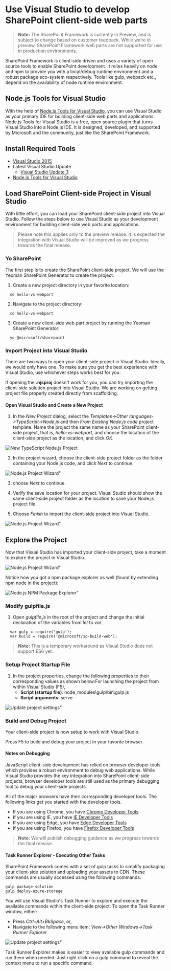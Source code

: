 # Use Visual Studio to develop SharePoint client-side web parts

>**Note:** The SharePoint Framework is currently in Preview, and is subject to change based on customer feedback.  While we’re in preview, SharePoint Framework web parts are not supported for use in production environments.

SharePoint Framework is client-side driven and uses a variety of open source tools to enable SharePoint development. It relies heavily on node and npm to provide you with a local/debug runtime environment and a robust package eco-system respectively. Tools like gulp, webpack etc., depend on the availability of node runtime environment. 

## Node.js Tools for Visual Studio 
With the help of [Node.js Tools for Visual Studio](https://www.visualstudio.com/en-us/features/node-js-vs.aspx), you can use Visual Studio as your primary IDE for building client-side web parts and applications. Node.js Tools for Visual Studio is a free, open source plugin that turns Visual Studio into a Node.js IDE. It is designed, developed, and supported by Microsoft and the community, just like the SharePoint Framework.

## Install Required Tools
- [Visual Studio 2015](https://go.microsoft.com/fwlink/?LinkId=691978&clcid=0x409)
- Latest Visual Studio Update
    - [Visual Studio Update 3](https://www.visualstudio.com/en-us/news/releasenotes/vs2015-update3-vs)
- [Node.js Tools for Visual Studio](https://github.com/Microsoft/nodejstools/releases/download/v1.2.Dev-7.20.2016/NTVS.Dev.2016-07-20.VS.2015.msi)

## Load SharePoint Client-side Project in Visual Studio
With little effort, you can load your SharePoint client-side project into Visual Studio. Follow the steps below to use Visual Studio as your development environment for building client-side web parts and applications.

> Please note this applies only to the preview release. It is expected the integration with Visual Studio will be improved as we progress towards the final release.

### Yo SharePoint
The first step is to create the SharePoint client-side project. We will use the Yeoman SharePoint Generator to create the project.

1. Create a new project directory in your favorite location:

```
  md hello-vs-webpart
```
2. Navigate to the project directory:

```
  cd hello-vs-webpart
```
3. Create a new client-side web part project by running the Yeoman SharePoint Generator:

```
  yo @microsoft/sharepoint
```


### Import Project into Visual Studio
There are two ways to open your client-side project in Visual Studio. Ideally, we would only have one. To make sure you get the best experience with Visual Studio, use whichever steps works best for you.

If opening the **.njsproj** doesn't work for you, you can try importing the client-side solution project into Visual Studio. We are working on getting project file properly created directly from scaffolding.

#### Open Visual Studio and Create a New Project

1. In the *New Project* dialog, select the *Templates->Other languages->TypeScript->Node.js* and then *From Existing Node.js code* project template.
Name the project the same name as your SharePoint client-side project, that is, *hello-vs-webpart*, and choose the location of the client-side project as the location, and click *OK*.

![New TypeScript Node.js Project](../../../images/hello-vs-webpart-new-project-ts-nodejs.PNG) 

2. In the project wizard, choose the client-side project folder as the folder containing your Node.js code, and click *Next* to continue.

![Node.js Project Wizard"](../../../images/hellow-vs-webpart-step1-wizard.PNG) 

3. choose *Next* to continue.

4. Verify the save location for your project. Visual Studio should show the same client-side project folder as the location to save your Node.js project file.

5. Choose *Finish* to import the client-side project into Visual Studio.

![Node.js Project Wizard"](../../../images/hello-vs-webpart-finish-wizard.PNG) 

## Explore the Project
Now that Visual Studio has imported your client-side project, take a moment to explore the project in Visual Studio.

![Node.js Project Wizard"](../../../images/hello-vs-webpart-soln-explorer.PNG) 

Notice how you got a npm package explorer as well (found by extending npm node in the project):

![Node.js NPM Package Explorer"](../../../images/hello-vs-webpart-npm-explorer.PNG) 

### Modify gulpfile.js
1. Open *gulpfile.js* in the root of the project and change the initial declaration of the variables from *let* to *var*.

```
  var gulp = require('gulp');
  var build = require('@microsoft/sp-build-web');
```

> **Note:** This is a temporary workaround as Visual Studio does not support ES6 yet.

### Setup Project Startup File
1. In the project properties, change the following properties to their corresponding values as shown below:For launching the project from within Visual Studio (F5), 
   - **Script (startup file)**: node_modules\gulp\bin\gulp.js
   - **Script arguments**: serve

![Update project settings"](../../../images/hello-vs-webpart-update-properties.PNG) 

### Build and Debug Project
Your client-side project is now setup to work with Visual Studio.

Press F5 to build and debug your project in your favorite browser.

#### Notes on Debugging
JavaScript client-side development has relied on browser developer tools which provides a robust environment to debug web applications. While Visual Studio provides the key integration into SharePoint client-side projects, browser developer tools are still used as the primary debugging tool to debug your client-side projects. 

All of the major browsers have their corresponding developer tools. The following links get you started with the developer tools.


- If you are using Chrome, you have [Chrome Developer Tools](https://developer.chrome.com/devtools)
- If you are using IE, you have [IE Developer Tools](https://msdn.microsoft.com/en-us/library/gg589507(v=vs.85).aspx)
- If you are using Edge, you have [Edge Developer Tools](https://developer.microsoft.com/en-us/microsoft-edge/platform/documentation/f12-devtools-guide/)
- If you are using Firefox, you have [Firefox Developer Tools](https://developer.mozilla.org/en-US/docs/Tools)
> **Note:** We will publish debugging guidance as we progress towards the final release. 

#### Task Runner Explorer - Executing Other Tasks
SharePoint Framework comes with a set of gulp tasks to simplify packaging your client-side solution and uploading your assets to CDN. These commands are usually accessed using the following commands:

```
gulp package-solution
gulp deploy-azure-storage
```

You will use Visual Studio's Task Runner to explore and execute the available commands within the client-side project. To open the Task Runner window, either:
- Press *Ctrl+Alt+BkSpace*, or,
- Navigate to the following menu item: *View->Other Windows->Task Runner Explorer*

![Update project settings"](../../../images/hello-vs-webpart-task-runner.PNG) 

Task Runner Explorer makes is easier to view available gulp commands and run them when needed. Just right click on a gulp command to reveal the context menu to run a specific command. 

